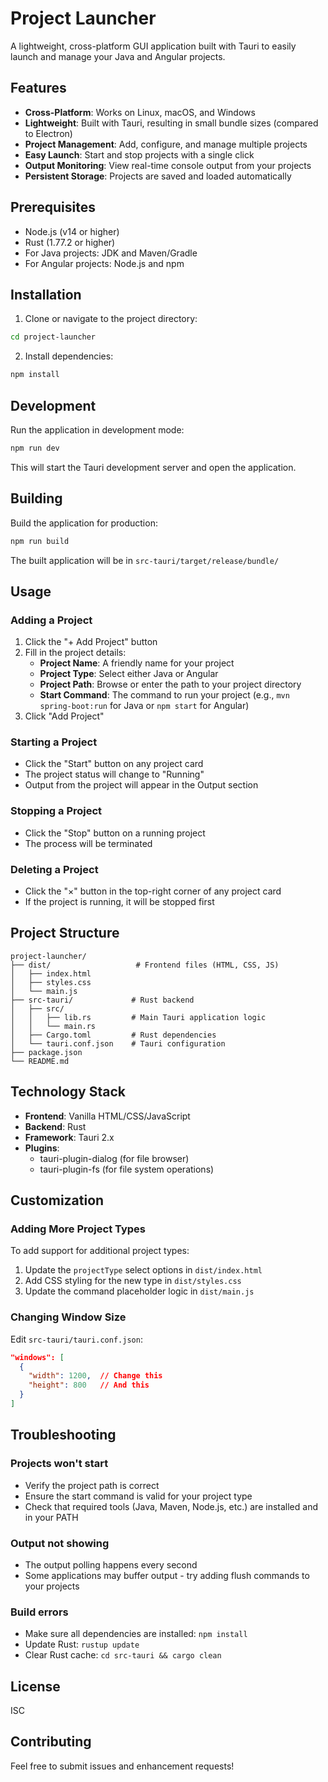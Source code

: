 # Project Launcher

A lightweight, cross-platform GUI application built with Tauri to easily launch and manage your Java and Angular projects.

## Features

- **Cross-Platform**: Works on Linux, macOS, and Windows
- **Lightweight**: Built with Tauri, resulting in small bundle sizes (compared to Electron)
- **Project Management**: Add, configure, and manage multiple projects
- **Easy Launch**: Start and stop projects with a single click
- **Output Monitoring**: View real-time console output from your projects
- **Persistent Storage**: Projects are saved and loaded automatically

## Prerequisites

- Node.js (v14 or higher)
- Rust (1.77.2 or higher)
- For Java projects: JDK and Maven/Gradle
- For Angular projects: Node.js and npm

## Installation

1. Clone or navigate to the project directory:
```bash
cd project-launcher
```

2. Install dependencies:
```bash
npm install
```

## Development

Run the application in development mode:

```bash
npm run dev
```

This will start the Tauri development server and open the application.

## Building

Build the application for production:

```bash
npm run build
```

The built application will be in `src-tauri/target/release/bundle/`

## Usage

### Adding a Project

1. Click the "+ Add Project" button
2. Fill in the project details:
   - **Project Name**: A friendly name for your project
   - **Project Type**: Select either Java or Angular
   - **Project Path**: Browse or enter the path to your project directory
   - **Start Command**: The command to run your project (e.g., `mvn spring-boot:run` for Java or `npm start` for Angular)
3. Click "Add Project"

### Starting a Project

- Click the "Start" button on any project card
- The project status will change to "Running"
- Output from the project will appear in the Output section

### Stopping a Project

- Click the "Stop" button on a running project
- The process will be terminated

### Deleting a Project

- Click the "×" button in the top-right corner of any project card
- If the project is running, it will be stopped first

## Project Structure

```
project-launcher/
├── dist/                   # Frontend files (HTML, CSS, JS)
│   ├── index.html
│   ├── styles.css
│   └── main.js
├── src-tauri/             # Rust backend
│   ├── src/
│   │   ├── lib.rs         # Main Tauri application logic
│   │   └── main.rs
│   ├── Cargo.toml         # Rust dependencies
│   └── tauri.conf.json    # Tauri configuration
├── package.json
└── README.md
```

## Technology Stack

- **Frontend**: Vanilla HTML/CSS/JavaScript
- **Backend**: Rust
- **Framework**: Tauri 2.x
- **Plugins**:
  - tauri-plugin-dialog (for file browser)
  - tauri-plugin-fs (for file system operations)

## Customization

### Adding More Project Types

To add support for additional project types:

1. Update the `projectType` select options in `dist/index.html`
2. Add CSS styling for the new type in `dist/styles.css`
3. Update the command placeholder logic in `dist/main.js`

### Changing Window Size

Edit `src-tauri/tauri.conf.json`:

```json
"windows": [
  {
    "width": 1200,  // Change this
    "height": 800   // And this
  }
]
```

## Troubleshooting

### Projects won't start

- Verify the project path is correct
- Ensure the start command is valid for your project type
- Check that required tools (Java, Maven, Node.js, etc.) are installed and in your PATH

### Output not showing

- The output polling happens every second
- Some applications may buffer output - try adding flush commands to your projects

### Build errors

- Make sure all dependencies are installed: `npm install`
- Update Rust: `rustup update`
- Clear Rust cache: `cd src-tauri && cargo clean`

## License

ISC

## Contributing

Feel free to submit issues and enhancement requests!
